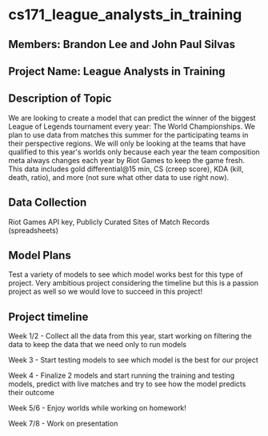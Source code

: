 # cs171\_league\_analysts\_in\_training

## Members: Brandon Lee and John Paul Silvas

## Project Name: League Analysts in Training

## Description of Topic

We are looking to create a model that can predict the winner of the biggest League of Legends tournament every year: The World Championships. We plan to use data from matches this summer for the participating teams in their perspective regions. We will only be looking at the teams that have qualified to this year's worlds only because each year the team composition meta always changes each year by Riot Games to keep the game fresh. This data includes gold differential@15 min, CS (creep score), KDA (kill, death, ratio), and more (not sure what other data to use right now).

## 

## Data Collection

Riot Games API key, Publicly Curated Sites of Match Records (spreadsheets)

## 

## Model Plans

Test a variety of models to see which model works best for this type of project. Very ambitious project considering the timeline but this is a passion project as well so we would love to succeed in this project!

## 

## Project timeline

Week 1/2 - Collect all the data from this year, start working on filtering the data to keep the data that we need only to run models



Week 3 - Start testing models to see which model is the best for our project



Week 4 - Finalize 2 models and start running the training and testing models, predict with live matches and try to see how the model predicts their outcome



Week 5/6 - Enjoy worlds while working on homework!



Week 7/8 - Work on presentation

